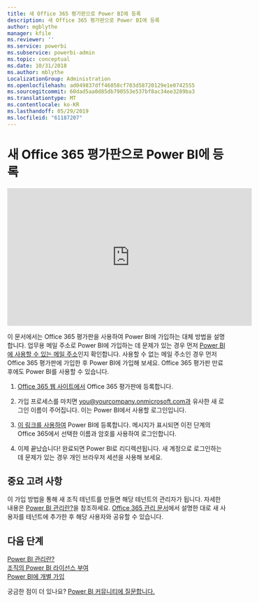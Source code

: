 ```yaml
---
title: 새 Office 365 평가판으로 Power BI에 등록
description: 새 Office 365 평가판으로 Power BI에 등록
author: mgblythe
manager: kfile
ms.reviewer: ''
ms.service: powerbi
ms.subservice: powerbi-admin
ms.topic: conceptual
ms.date: 10/31/2018
ms.author: mblythe
LocalizationGroup: Administration
ms.openlocfilehash: ad049837dff46058cf703d58720129e1e0742555
ms.sourcegitcommit: 60dad5aa0d85db790553e537bf8ac34ee3289ba3
ms.translationtype: MT
ms.contentlocale: ko-KR
ms.lasthandoff: 05/29/2019
ms.locfileid: "61187207"
---
```

# <a name="signing-up-for-power-bi-with-a-new-office-365-trial"></a>새 Office 365 평가판으로 Power BI에 등록

<iframe width="560" height="315" src="https://www.youtube.com/embed/gbSuFST-Nx4?showinfo=0" frameborder="0" allowfullscreen></iframe>

이 문서에서는 Office 365 평가판을 사용하여 Power BI에 가입하는 대체 방법을 설명합니다. 업무용 메일 주소로 Power BI에 가입하는 데 문제가 있는 경우 먼저 [Power BI에 사용할 수 있는 메일 주소](service-self-service-signup-for-power-bi.md#supported-email-addresses)인지 확인합니다. 사용할 수 없는 메일 주소인 경우 먼저 Office 365 평가판에 가입한 후 Power BI에 가입해 보세요. Office 365 평가판 만료 후에도 Power BI를 사용할 수 있습니다.

1. [Office 365 웹 사이트에서](https://go.microsoft.com/fwlink/p/?LinkID=403802) Office 365 평가판에 등록합니다.

1. 가입 프로세스를 마치면 you@yourcompany.onmicrosoft.com과 유사한 새 로그인 이름이 주어집니다. 이는 Power BI에서 사용할 로그인입니다.

1. [이 링크를 사용하여](https://app.powerbi.com/signupredirect?pbi_source=web) Power BI에 등록합니다. 메시지가 표시되면 이전 단계의 Office 365에서 선택한 이름과 암호를 사용하여 로그인합니다.

1. 이제 끝났습니다! 완료되면 Power BI로 리디렉션됩니다. 새 계정으로 로그인하는 데 문제가 있는 경우 개인 브라우저 세션을 사용해 보세요.

## <a name="important-considerations"></a>중요 고려 사항

이 가입 방법을 통해 새 조직 테넌트를 만들면 해당 테넌트의 관리자가 됩니다. 자세한 내용은 [Power BI 관리란?](service-admin-administering-power-bi-in-your-organization.md)을 참조하세요. [Office 365 관리 문서](https://support.office.com/en-sg/article/Add-users-individually-to-Office-365---Admin-Help-1970f7d6-03b5-442f-b385-5880b9c256ec)에서 설명한 대로 새 사용자를 테넌트에 추가한 후 해당 사용자와 공유할 수 있습니다.

## <a name="next-steps"></a>다음 단계

[Power BI 관리란?](service-admin-administering-power-bi-in-your-organization.md)  
[조직의 Power BI 라이선스 부여](service-admin-licensing-organization.md)  
[Power BI에 개별 가입](service-self-service-signup-for-power-bi.md)

궁금한 점이 더 있나요? [Power BI 커뮤니티에 질문합니다.](http://community.powerbi.com/)